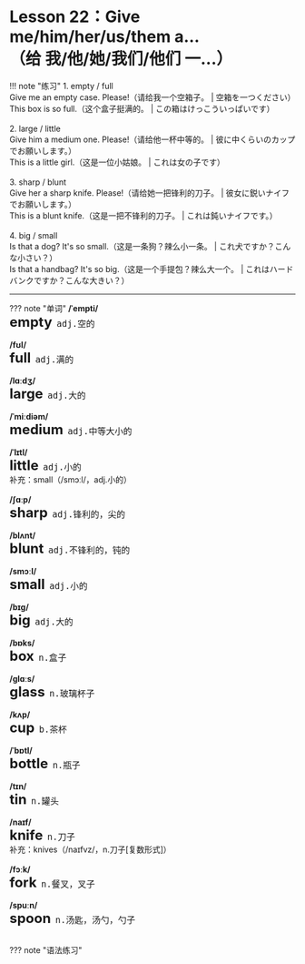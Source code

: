 # Lesson 22：Give me/him/her/us/them a...<br>（给 我/他/她/我们/他们 一...）


!!! note "练习"
    1. empty / full<br>
    Give me an empty case. Please!（请给我一个空箱子。 | 空箱を一つください）<br>
    This box is so full.（这个盒子挺满的。 | この箱はけっこういっぱいです）<br>
    <br>
    2. large / little <br>
    Give him a medium one. Please!（请给他一杯中等的。 | 彼に中くらいのカップでお願いします。）<br>
    This is a little girl.（这是一位小姑娘。 | これは女の子です）<br>
    <br>
    3. sharp / blunt<br>
    Give her a sharp knife. Please!（请给她一把锋利的刀子。 | 彼女に鋭いナイフでお願いします。）<br>
    This is a blunt knife.（这是一把不锋利的刀子。 | これは鈍いナイフです。）<br>
    <br>
    4. big / small<br>
    Is that a dog? It's so small.（这是一条狗？辣么小一条。 | これ犬ですか？こんな小さい？）<br>
    Is that a handbag? It's so big.（这是一个手提包？辣么大一个。 | これはハードバンクですか？こんな大きい？）<br>


---
??? note "单词"
    **/ˈempti/**<br>
    <font size=5>**empty**</font>&nbsp;&nbsp;<font size=4>`adj.空的`</font><br>
    <br>
    **/fʊl/**<br>
    <font size=5>**full**</font>&nbsp;&nbsp;<font size=4>`adj.满的`</font><br>
    <br>
    **/lɑːdʒ/**<br>
    <font size=5>**large**</font>&nbsp;&nbsp;<font size=4>`adj.大的`</font><br>
    <br>
    **/ˈmiːdiəm/**<br>
    <font size=5>**medium**</font>&nbsp;&nbsp;<font size=4>`adj.中等大小的`</font><br>
    <br>
    **/ˈlɪtl/**<br>
    <font size=5>**little**</font>&nbsp;&nbsp;<font size=4>`adj.小的`</font><br>
    补充：small（/smɔːl/，adj.小的）<br>
    <br>
    **/ʃɑːp/**<br>
    <font size=5>**sharp**</font>&nbsp;&nbsp;<font size=4>`adj.锋利的，尖的`</font><br>
    <br>
    **/blʌnt/**<br>
    <font size=5>**blunt**</font>&nbsp;&nbsp;<font size=4>`adj.不锋利的，钝的`</font><br>
    <br>
    **/smɔːl/**<br>
    <font size=5>**small**</font>&nbsp;&nbsp;<font size=4>`adj.小的`</font><br>
    <br>
    **/bɪɡ/**<br>
    <font size=5>**big**</font>&nbsp;&nbsp;<font size=4>`adj.大的`</font><br>
    <br>
    **/bɒks/**<br>
    <font size=5>**box**</font>&nbsp;&nbsp;<font size=4>`n.盒子`</font><br>
    <br>
    **/ɡlɑːs/**<br>
    <font size=5>**glass**</font>&nbsp;&nbsp;<font size=4>`n.玻璃杯子`</font><br>
    <br>
    **/kʌp/**<br>
    <font size=5>**cup**</font>&nbsp;&nbsp;<font size=4>`b.茶杯`</font><br>
    <br>
    **/ˈbɒtl/**<br>
    <font size=5>**bottle**</font>&nbsp;&nbsp;<font size=4>`n.瓶子`</font><br>
    <br>
    **/tɪn/**<br>
    <font size=5>**tin**</font>&nbsp;&nbsp;<font size=4>`n.罐头`</font><br>
    <br>
    **/naɪf/**<br>
    <font size=5>**knife**</font>&nbsp;&nbsp;<font size=4>`n.刀子`</font><br>
    补充：knives（/naɪfvz/，n.刀子[复数形式]）<br><br>
    **/fɔːk/**<br>
    <font size=5>**fork**</font>&nbsp;&nbsp;<font size=4>`n.餐叉，叉子`</font><br>
    <br>
    **/spuːn/**<br>
    <font size=5>**spoon**</font>&nbsp;&nbsp;<font size=4>`n.汤匙，汤勺，勺子`</font><br>
    <br>


??? note "语法练习"



